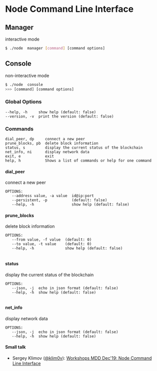 # Node Command Line Interface

## Manager
interactive mode
```sh
$ ./node  manager [command] [command options]
```

## Console
non-interactive mode
```sh
$ ./node  console
>>> [command] [command options]
```


### Global Options
```text
--help, -h     show help (default: false)
--version, -v  print the version (default: false)
```

### Commands
```text
dial_peer, dp     connect a new peer
prune_blocks, pb  delete block information
status, s         display the current status of the blockchain
net_info, ni      display network data
exit, e           exit
help, h           Shows a list of commands or help for one command
```

#### dial_peer
connect a new peer
```text
OPTIONS:
   --address value, -a value  id@ip:port
   --persistent, -p           (default: false)
   --help, -h                 show help (default: false)
```

#### prune_blocks
delete block information
```text
OPTIONS:
   --from value, -f value  (default: 0)
   --to value, -t value    (default: 0)
   --help, -h              show help (default: false)
   
```

#### status
display the current status of the blockchain
```text
OPTIONS:
   --json, -j  echo in json format (default: false)
   --help, -h  show help (default: false)
   
```

#### net_info
display network data
````text
OPTIONS:
   --json, -j  echo in json format (default: false)
   --help, -h  show help (default: false)
````

#### Small talk
- Sergey Klimov ([@klim0v](https://github.com/klim0v)): [Workshops MDD Dec'19: Node Command Line Interface](http://minter.link/p3)